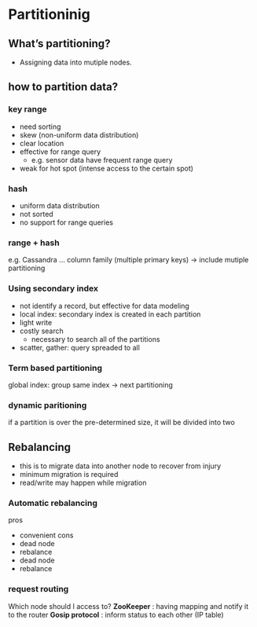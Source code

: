 Partitioninig
=========


## What’s partitioning?
- Assigning data into mutiple nodes.


## how to partition data?

### key range
- need sorting 
- skew (non-uniform data distribution)
- clear location
- effective for range query
  - e.g. sensor data have frequent range query
- weak for hot spot (intense access to the certain spot) 

### hash
* uniform data distribution
* not sorted
* no support for range queries

### range + hash
e.g. Cassandra … column family (multiple primary keys) -> include mutiple partitioning

### Using secondary index
- not identify a record, but effective for data modeling
- local index: secondary index is created in each partition
- light write
- costly search
  - necessary to search all of the partitions
- scatter, gather: query spreaded to all

### Term based partitioning
global index: group same index -> next partitioning

### dynamic paritioning
if a partition is over the pre-determined size, it will be divided into two


## Rebalancing
- this is to migrate data into another node to recover from injury
- minimum migration is required
- read/write may happen while migration

### Automatic rebalancing
pros
- convenient
cons
- dead node 
- rebalance
- dead node 
- rebalance

### request routing
Which node should I access to?
**ZooKeeper** : having mapping and notify it to the router
**Gosip protocol** : inform status to each other (IP table)
